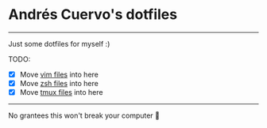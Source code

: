 # Andrés Cuervo's dotfiles

----

Just some dotfiles for myself :)

TODO:

- [x] Move [vim files](https://github.com/AndresCuervo/vimconfig) into here
- [x] Move [zsh files](https://github.com/AndresCuervo/zshfiles) into here
- [x] Move [tmux files](https://github.com/AndresCuervo/tmux) into here

------
No grantees this won't break your computer 😬
